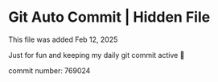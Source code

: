 # Git Auto Commit | Hidden File

This file was added Feb 12, 2025

Just for fun and keeping my daily git commit active 🤪

commit number: 769024

